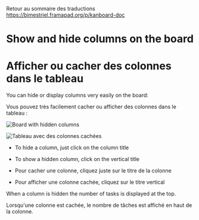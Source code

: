 Retour au sommaire des traductions https://bimestriel.framapad.org/p/kanboard-doc

Show and hide columns on the board
==================================

Afficher ou cacher des colonnes dans le tableau
==================================


You can hide or display columns very easily on the board:

Vous pouvez très facilement cacher ou afficher des colonnes dans le tableau :


![Board with hidden columns](http://kanboard.net/screenshots/documentation/board-hide-show-column.png)

![Tableau avec des colonnes cachées](http://kanboard.net/screenshots/documentation/board-hide-show-column.png)


- To hide a column, just click on the column title
- To show a hidden column, click on the vertical title

- Pour cacher une colonne, cliquez juste sur le titre de la colonne
- Pour afficher une colonne cachée, cliquez sur le titre vertical


When a column is hidden the number of tasks is displayed at the top.

Lorsqu'une colonne est cachée, le nombre de tâches est affiché en haut de la colonne.

